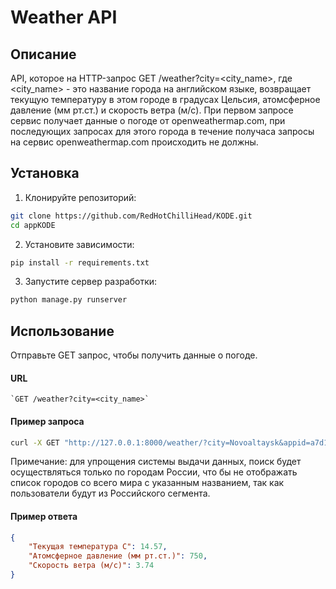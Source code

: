 # Weather API

## Описание

API, которое на HTTP-запрос GET /weather?city=<city_name>, где <city_name> - это название города на английском языке, возвращает текущую температуру в этом городе в градусах Цельсия, атомсферное давление (мм рт.ст.) и скорость ветра (м/c).
При первом запросе сервис получает данные о погоде от openweathermap.com, при последующих запросах для этого города в течение получаса запросы на сервис openweathermap.com происходить не должны.

## Установка

1. Клонируйте репозиторий:

```sh
git clone https://github.com/RedHotChilliHead/KODE.git
cd appKODE
```

2. Установите зависимости:

```sh
pip install -r requirements.txt
```

3. Запустите сервер разработки:

```sh
python manage.py runserver
```

## Использование

Отправьте GET запрос, чтобы получить данные о погоде.

#### URL

```http
`GET /weather?city=<city_name>`
```

#### Пример запроса

```sh
curl -X GET "http://127.0.0.1:8000/weather/?city=Novoaltaysk&appid=a7d16af0e62316b4e1f2772a75c66e57"
```
Примечание: для упрощения системы выдачи данных, поиск будет осуществляться только по городам России, что бы не отображать список городов со всего мира с указанным названием, так как пользователи будут из Российского сегмента.

#### Пример ответа

```json
{
    "Текущая температура С": 14.57,
    "Атомсферное давление (мм рт.ст.)": 750,
    "Скорость ветра (м/c)": 3.74
}
```